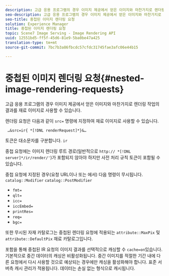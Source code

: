 ```yaml
---
description: 고급 응용 프로그램의 경우 이미지 제공에서 얻은 이미지와 마찬가지로 렌더링 작업의 결과를 재료 이미지로 사용할 수 있습니다.
seo-description: 고급 응용 프로그램의 경우 이미지 제공에서 얻은 이미지와 마찬가지로 렌더링 작업의 결과를 재료 이미지로 사용할 수 있습니다.
seo-title: 중첩된 이미지 렌더링 요청
solution: Experience Manager
title: 중첩된 이미지 렌더링 요청
topic: Scene7 Image Serving - Image Rendering API
uuid: 12551bd5-ff5f-45d6-81e9-5ba0be47a425
translation-type: tm+mt
source-git-commit: 7bc7b3a86fbcdc57cfdc31745fae3afc06e44b15

---
```



# 중첩된 이미지 렌더링 요청{#nested-image-rendering-requests}

고급 응용 프로그램의 경우 이미지 제공에서 얻은 이미지와 마찬가지로 렌더링 작업의 결과를 재료 이미지로 사용할 수 있습니다.

렌더링 요청은 다음과 같이 `src=` 명령에 지정하여 재료 이미지로 사용할 수 있습니다.

` …&src=ir{ *[!DNL renderRequest]*}&…`

토큰은 대소문자를 구분합니다. `ir`

중첩 요청에는 이미지 렌더링 루트 경로(일반적으로 `http:// *[!DNL server]*/ir/render/'`)가 포함되지 않아야 하지만 사전 처리 규칙 토큰이 포함될 수 있습니다.

중첩 요청에 지정된 경우(요청 URL이나 또는 에서) 다음 명령이 무시됩니다. `catalog::Modifier` `catalog::PostModifier`

* `fmt=`
* `qlt=`
* `icc=`
* `iccEmbed=`
* `printRes=`
* `req=`
* `bgc=`

또한 무시된 자재 카탈로그는 중첩된 렌더링 요청에 적용되는 `attribute::MaxPix` 및 `attribute::DefaultPix` 재료 카탈로그입니다.

포함을 통해 중첩된 IR 요청의 이미지 결과를 선택적으로 캐싱할 수 `cache=on`있습니다. 기본적으로 중간 데이터의 캐싱은 비활성화됩니다. 중간 이미지를 적절한 기간 내에 다른 요청에서 다시 사용할 것으로 예상되는 경우에만 캐싱을 활성화해야 합니다. 표준 서버측 캐시 관리가 적용됩니다. 데이터는 손실 없는 형식으로 캐시됩니다.
